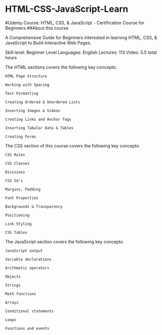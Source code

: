 # HTML-CSS-JavaScript-Learn

#Udemy Course: HTML, CSS, & JavaScript - Certification Course for Beginners
##About this course

A Comprehensive Guide for Beginners interested in learning HTML, CSS, & JavaScript to Build Interactive Web Pages.

Skill level: Beginner Level
Languages: English
Lectures: 113
Video: 5.5 total hours

The HTML sections covers the following key concepts:

    HTML Page Structure

    Working with Spacing

    Text Formatting

    Creating Ordered & Unordered Lists

    Inserting Images & Videos

    Creating Links and Anchor Tags

    Inserting Tabular Data & Tables

    Creating Forms
  The CSS section of this course covers the following key concepts:

    CSS Rules

    CSS Classes

    Divisions

    CSS Id's

    Margins, Padding

    Font Properties

    Backgrounds & Transparency

    Positioning

    Link Styling

    CSS Tables
   The JavaScript section covers the following key concepts:

    JavaScript output

    Variable declarations

    Arithmetic operators

    Objects

    Strings

    Math functions

    Arrays

    Conditional statements

    Loops

    Functions and events
